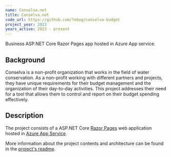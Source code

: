 ```yaml
---
name: Conselva.net
title: Conselva.net
code_url: https://github.com/febog/conselva-budget
project_year: 2023
years_active: 2023 - present
---
```

Business ASP.NET Core Razor Pages app hosted in Azure App service.

## Background

Conselva is a non-profit organization that works in the field of water conservation. As a non-profit working with different partners and projects, they have unique requirements for their budget management and the organization of their day-to-day activities. This project addresses their need for a tool that allows them to control and report on their budget spending effectively.

## Description

The project consists of a ASP.NET Core [Razor Pages](https://learn.microsoft.com/en-us/aspnet/core/razor-pages/?view=aspnetcore-9.0&tabs=visual-studio) web application hosted in [Azure App Service](https://learn.microsoft.com/en-us/azure/app-service/overview).

More information about the project contents and architecture can be found in the [project's readme](https://github.com/febog/conselva-budget).

